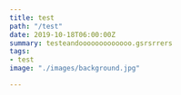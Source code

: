 ```yaml
---
title: test
path: "/test"
date: 2019-10-18T06:00:00Z
summary: testeandooooooooooooo.gsrsrrers
tags:
- test
image: "./images/background.jpg"

---
```

